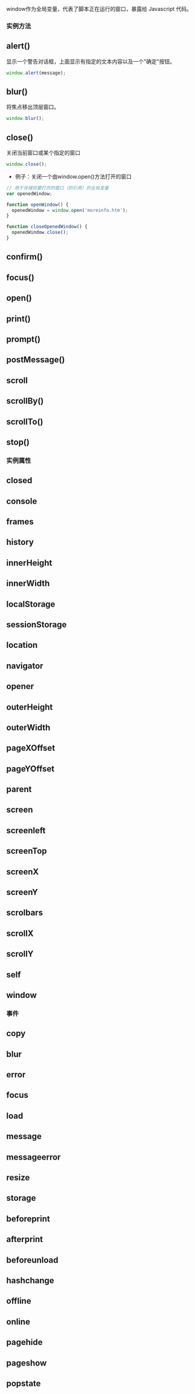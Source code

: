 window作为全局变量，代表了脚本正在运行的窗口，暴露给 Javascript 代码。

### 实例方法

## alert()

显示一个警告对话框，上面显示有指定的文本内容以及一个"确定"按钮。

```js
window.alert(message);
```

## blur()

将焦点移出顶层窗口。

```js
window.blur();
```

## close()

关闭当前窗口或某个指定的窗口

```js
window.close();
```

-   例子：关闭一个由window.open()方法打开的窗口

```js
// 用于存储将要打开的窗口（的引用）的全局变量
var openedWindow;

function openWindow() {
  openedWindow = window.open('moreinfo.htm');
}

function closeOpenedWindow() {
  openedWindow.close();
}
```

## confirm()

## focus()

## open()

## print()

## prompt()

## postMessage()

## scroll

## scrollBy()

## scrollTo()

## stop()

### 实例属性

## closed

## console

## frames

## history

## innerHeight

## innerWidth

## localStorage

## sessionStorage

## location

## navigator

## opener

## outerHeight

## outerWidth

## pageXOffset

## pageYOffset

## parent

## screen

## screenleft

## screenTop

## screenX

## screenY

## scrolbars

## scrollX

## scrollY

## self

## window

### 事件

## copy

## blur

## error

## focus

## load

## message

## messageerror

## resize

## storage

## beforeprint

## afterprint

## beforeunload

## hashchange

## offline

## online

## pagehide

## pageshow

## popstate